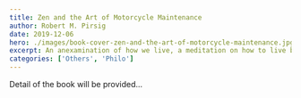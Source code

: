 ```yaml
---
title: Zen and the Art of Motorcycle Maintenance
author: Robert M. Pirsig
date: 2019-12-06
hero: ./images/book-cover-zen-and-the-art-of-motorcycle-maintenance.jpg
excerpt: An anexamination of how we live, a meditation on how to live better set around the narration of a summer motorcycle trip across America's Northwest, undertaken by a father & his young son.
categories: ['Others', 'Philo']
---
```


Detail of the book will be provided...